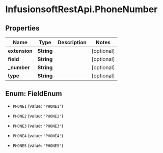 # InfusionsoftRestApi.PhoneNumber

## Properties
Name | Type | Description | Notes
------------ | ------------- | ------------- | -------------
**extension** | **String** |  | [optional] 
**field** | **String** |  | [optional] 
**_number** | **String** |  | [optional] 
**type** | **String** |  | [optional] 


<a name="FieldEnum"></a>
## Enum: FieldEnum


* `PHONE1` (value: `"PHONE1"`)

* `PHONE2` (value: `"PHONE2"`)

* `PHONE3` (value: `"PHONE3"`)

* `PHONE4` (value: `"PHONE4"`)

* `PHONE5` (value: `"PHONE5"`)




